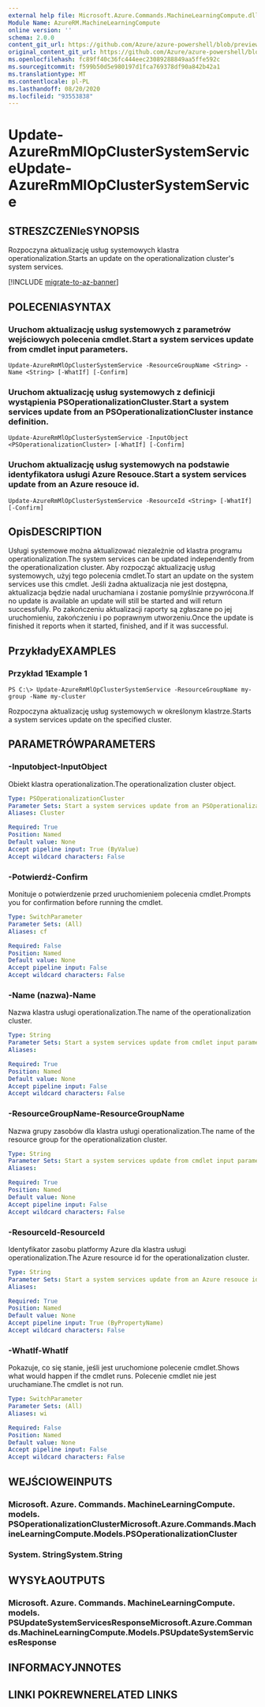 ```yaml
---
external help file: Microsoft.Azure.Commands.MachineLearningCompute.dll-Help.xml
Module Name: AzureRM.MachineLearningCompute
online version: ''
schema: 2.0.0
content_git_url: https://github.com/Azure/azure-powershell/blob/preview/src/ResourceManager/MachineLearningCompute/Commands.MachineLearningCompute/help/Update-AzureRmMlOpClusterSystemService.md
original_content_git_url: https://github.com/Azure/azure-powershell/blob/preview/src/ResourceManager/MachineLearningCompute/Commands.MachineLearningCompute/help/Update-AzureRmMlOpClusterSystemService.md
ms.openlocfilehash: fc89ff40c36fc444eec23089288849aa5ffe592c
ms.sourcegitcommit: f599b50d5e980197d1fca769378df90a842b42a1
ms.translationtype: MT
ms.contentlocale: pl-PL
ms.lasthandoff: 08/20/2020
ms.locfileid: "93553838"
---
```

# <span data-ttu-id="232ee-101">Update-AzureRmMlOpClusterSystemService</span><span class="sxs-lookup"><span data-stu-id="232ee-101">Update-AzureRmMlOpClusterSystemService</span></span>

## <span data-ttu-id="232ee-102">STRESZCZENIe</span><span class="sxs-lookup"><span data-stu-id="232ee-102">SYNOPSIS</span></span>
<span data-ttu-id="232ee-103">Rozpoczyna aktualizację usług systemowych klastra operationalization.</span><span class="sxs-lookup"><span data-stu-id="232ee-103">Starts an update on the operationalization cluster's system services.</span></span>

[!INCLUDE [migrate-to-az-banner](../../includes/migrate-to-az-banner.md)]

## <span data-ttu-id="232ee-104">POLECENIA</span><span class="sxs-lookup"><span data-stu-id="232ee-104">SYNTAX</span></span>

### <span data-ttu-id="232ee-105">Uruchom aktualizację usług systemowych z parametrów wejściowych polecenia cmdlet.</span><span class="sxs-lookup"><span data-stu-id="232ee-105">Start a system services update from cmdlet input parameters.</span></span>
```
Update-AzureRmMlOpClusterSystemService -ResourceGroupName <String> -Name <String> [-WhatIf] [-Confirm]
```

### <span data-ttu-id="232ee-106">Uruchom aktualizację usług systemowych z definicji wystąpienia PSOperationalizationCluster.</span><span class="sxs-lookup"><span data-stu-id="232ee-106">Start a system services update from an PSOperationalizationCluster instance definition.</span></span>
```
Update-AzureRmMlOpClusterSystemService -InputObject <PSOperationalizationCluster> [-WhatIf] [-Confirm]
```

### <span data-ttu-id="232ee-107">Uruchom aktualizację usług systemowych na podstawie identyfikatora usługi Azure Resouce.</span><span class="sxs-lookup"><span data-stu-id="232ee-107">Start a system services update from an Azure resouce id.</span></span>
```
Update-AzureRmMlOpClusterSystemService -ResourceId <String> [-WhatIf] [-Confirm]
```

## <span data-ttu-id="232ee-108">Opis</span><span class="sxs-lookup"><span data-stu-id="232ee-108">DESCRIPTION</span></span>
<span data-ttu-id="232ee-109">Usługi systemowe można aktualizować niezależnie od klastra programu operationalization.</span><span class="sxs-lookup"><span data-stu-id="232ee-109">The system services can be updated independently from the operationalization cluster.</span></span> <span data-ttu-id="232ee-110">Aby rozpocząć aktualizację usług systemowych, użyj tego polecenia cmdlet.</span><span class="sxs-lookup"><span data-stu-id="232ee-110">To start an update on the system services use this cmdlet.</span></span> <span data-ttu-id="232ee-111">Jeśli żadna aktualizacja nie jest dostępna, aktualizacja będzie nadal uruchamiana i zostanie pomyślnie przywrócona.</span><span class="sxs-lookup"><span data-stu-id="232ee-111">If no update is available an update will still be started and will return successfully.</span></span> <span data-ttu-id="232ee-112">Po zakończeniu aktualizacji raporty są zgłaszane po jej uruchomieniu, zakończeniu i po poprawnym utworzeniu.</span><span class="sxs-lookup"><span data-stu-id="232ee-112">Once the update is finished it reports when it started, finished, and if it was successful.</span></span>

## <span data-ttu-id="232ee-113">Przykłady</span><span class="sxs-lookup"><span data-stu-id="232ee-113">EXAMPLES</span></span>

### <span data-ttu-id="232ee-114">Przykład 1</span><span class="sxs-lookup"><span data-stu-id="232ee-114">Example 1</span></span>
```
PS C:\> Update-AzureRmMlOpClusterSystemService -ResourceGroupName my-group -Name my-cluster
```

<span data-ttu-id="232ee-115">Rozpoczyna aktualizację usług systemowych w określonym klastrze.</span><span class="sxs-lookup"><span data-stu-id="232ee-115">Starts a system services update on the specified cluster.</span></span> 

## <span data-ttu-id="232ee-116">PARAMETRÓW</span><span class="sxs-lookup"><span data-stu-id="232ee-116">PARAMETERS</span></span>

### <span data-ttu-id="232ee-117">-Inputobject</span><span class="sxs-lookup"><span data-stu-id="232ee-117">-InputObject</span></span>
<span data-ttu-id="232ee-118">Obiekt klastra operationalization.</span><span class="sxs-lookup"><span data-stu-id="232ee-118">The operationalization cluster object.</span></span>

```yaml
Type: PSOperationalizationCluster
Parameter Sets: Start a system services update from an PSOperationalizationCluster instance definition.
Aliases: Cluster

Required: True
Position: Named
Default value: None
Accept pipeline input: True (ByValue)
Accept wildcard characters: False
```

### <span data-ttu-id="232ee-119">-Potwierdź</span><span class="sxs-lookup"><span data-stu-id="232ee-119">-Confirm</span></span>
<span data-ttu-id="232ee-120">Monituje o potwierdzenie przed uruchomieniem polecenia cmdlet.</span><span class="sxs-lookup"><span data-stu-id="232ee-120">Prompts you for confirmation before running the cmdlet.</span></span>

```yaml
Type: SwitchParameter
Parameter Sets: (All)
Aliases: cf

Required: False
Position: Named
Default value: None
Accept pipeline input: False
Accept wildcard characters: False
```

### <span data-ttu-id="232ee-121">-Name (nazwa)</span><span class="sxs-lookup"><span data-stu-id="232ee-121">-Name</span></span>
<span data-ttu-id="232ee-122">Nazwa klastra usługi operationalization.</span><span class="sxs-lookup"><span data-stu-id="232ee-122">The name of the operationalization cluster.</span></span>

```yaml
Type: String
Parameter Sets: Start a system services update from cmdlet input parameters.
Aliases: 

Required: True
Position: Named
Default value: None
Accept pipeline input: False
Accept wildcard characters: False
```

### <span data-ttu-id="232ee-123">-ResourceGroupName</span><span class="sxs-lookup"><span data-stu-id="232ee-123">-ResourceGroupName</span></span>
<span data-ttu-id="232ee-124">Nazwa grupy zasobów dla klastra usługi operationalization.</span><span class="sxs-lookup"><span data-stu-id="232ee-124">The name of the resource group for the operationalization cluster.</span></span>

```yaml
Type: String
Parameter Sets: Start a system services update from cmdlet input parameters.
Aliases: 

Required: True
Position: Named
Default value: None
Accept pipeline input: False
Accept wildcard characters: False
```

### <span data-ttu-id="232ee-125">-ResourceId</span><span class="sxs-lookup"><span data-stu-id="232ee-125">-ResourceId</span></span>
<span data-ttu-id="232ee-126">Identyfikator zasobu platformy Azure dla klastra usługi operationalization.</span><span class="sxs-lookup"><span data-stu-id="232ee-126">The Azure resource id for the operationalization cluster.</span></span>

```yaml
Type: String
Parameter Sets: Start a system services update from an Azure resouce id.
Aliases: 

Required: True
Position: Named
Default value: None
Accept pipeline input: True (ByPropertyName)
Accept wildcard characters: False
```

### <span data-ttu-id="232ee-127">-WhatIf</span><span class="sxs-lookup"><span data-stu-id="232ee-127">-WhatIf</span></span>
<span data-ttu-id="232ee-128">Pokazuje, co się stanie, jeśli jest uruchomione polecenie cmdlet.</span><span class="sxs-lookup"><span data-stu-id="232ee-128">Shows what would happen if the cmdlet runs.</span></span>
<span data-ttu-id="232ee-129">Polecenie cmdlet nie jest uruchamiane.</span><span class="sxs-lookup"><span data-stu-id="232ee-129">The cmdlet is not run.</span></span>

```yaml
Type: SwitchParameter
Parameter Sets: (All)
Aliases: wi

Required: False
Position: Named
Default value: None
Accept pipeline input: False
Accept wildcard characters: False
```

## <span data-ttu-id="232ee-130">WEJŚCIOWE</span><span class="sxs-lookup"><span data-stu-id="232ee-130">INPUTS</span></span>

### <span data-ttu-id="232ee-131">Microsoft. Azure. Commands. MachineLearningCompute. models. PSOperationalizationCluster</span><span class="sxs-lookup"><span data-stu-id="232ee-131">Microsoft.Azure.Commands.MachineLearningCompute.Models.PSOperationalizationCluster</span></span>
### <span data-ttu-id="232ee-132">System. String</span><span class="sxs-lookup"><span data-stu-id="232ee-132">System.String</span></span>


## <span data-ttu-id="232ee-133">WYSYŁA</span><span class="sxs-lookup"><span data-stu-id="232ee-133">OUTPUTS</span></span>

### <span data-ttu-id="232ee-134">Microsoft. Azure. Commands. MachineLearningCompute. models. PSUpdateSystemServicesResponse</span><span class="sxs-lookup"><span data-stu-id="232ee-134">Microsoft.Azure.Commands.MachineLearningCompute.Models.PSUpdateSystemServicesResponse</span></span>


## <span data-ttu-id="232ee-135">INFORMACYJN</span><span class="sxs-lookup"><span data-stu-id="232ee-135">NOTES</span></span>

## <span data-ttu-id="232ee-136">LINKI POKREWNE</span><span class="sxs-lookup"><span data-stu-id="232ee-136">RELATED LINKS</span></span>

